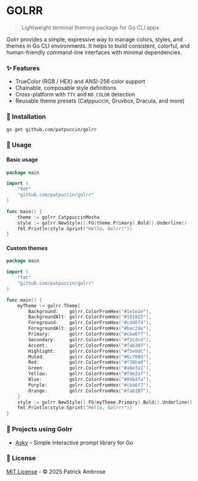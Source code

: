 # GOLRR

> Lightweight terminal theming package for Go CLI apps

Golrr provides a simple, expressive way to manage colors, styles, and themes in Go CLI environments. It helps to build consistent, colorful, and human-friendly command-line interfaces with minimal dependencies.

### ✨ Features

- TrueColor (RGB / HEX) and ANSI-256 color support  
- Chainable, composable style definitions  
- Cross-platform with `TTY` and `NO_COLOR` detection  
- Reusable theme presets (Catppuccin, Gruvbox, Dracula, and more)

### 🚀 Installation

```sh
go get github.com/patpuccin/golrr
```

### 📖 Usage

#### Basic usage

```go
package main

import (
	"fmt"
	"github.com/patpuccin/golrr"
)

func main() {
	theme := golrr.CatppuccinMocha
	style := golrr.NewStyle().FG(theme.Primary).Bold().Underline()
	fmt.Println(style.Sprint("Hello, Golrr!"))
}
```

#### Custom themes

```go
package main

import (
	"fmt"
	"github.com/patpuccin/golrr"
)

func main() {
    myTheme := golrr.Theme{
        Background:    golrr.ColorFromHex("#1e1e2e"),
        BackgroundAlt: golrr.ColorFromHex("#181825"),
        Foreground:    golrr.ColorFromHex("#cdd6f4"),
        ForegroundAlt: golrr.ColorFromHex("#bac2de"),
        Primary:       golrr.ColorFromHex("#cba6f7"),
        Secondary:     golrr.ColorFromHex("#f2cdcd"),
        Accent:        golrr.ColorFromHex("#fab387"),
        Highlight:     golrr.ColorFromHex("#f5e0dc"),
        Muted:         golrr.ColorFromHex("#6c7086"),
        Red:           golrr.ColorFromHex("#f38ba8"),
        Green:         golrr.ColorFromHex("#a6e3a1"),
        Yellow:        golrr.ColorFromHex("#f9e2af"),
        Blue:          golrr.ColorFromHex("#89b4fa"),
        Purple:        golrr.ColorFromHex("#cba6f7"),
        Orange:        golrr.ColorFromHex("#fab387"),
    }
    style := golrr.NewStyle().FG(myTheme.Primary).Bold().Underline()
    fmt.Println(style.Sprint("Hello, Golrr!"))
}
```

### 🧱 Projects using Golrr

- [Asky](https://github.com/patpuccin/asky) – Simple interactive prompt library for Go

### 🪪 License

[MIT License](/LICENSE) - © 2025 Patrick Ambrose